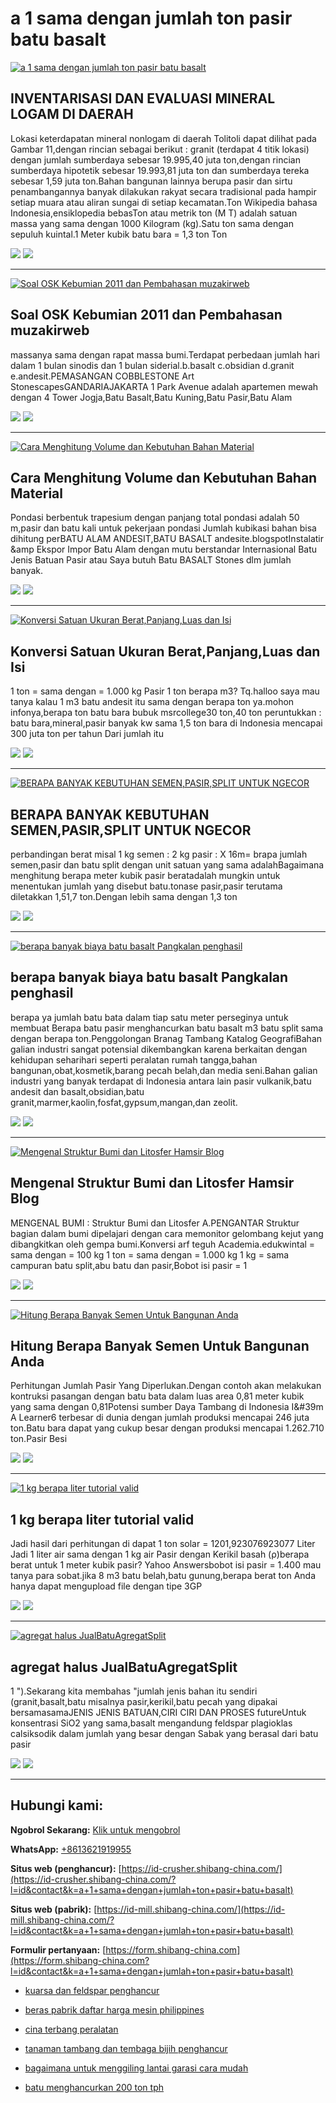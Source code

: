 # a 1 sama dengan jumlah ton pasir batu basalt

<a href="https://swt.shibang-china.com/?l=id&img&k=a+1+sama+dengan+jumlah+ton+pasir+batu+basalt" target="_blank">![a 1 sama dengan jumlah ton pasir batu basalt](http://static.shibang-china.com/all-800x300/642.jpg)</a>

## INVENTARISASI DAN EVALUASI MINERAL LOGAM DI DAERAH
Lokasi keterdapatan mineral nonlogam di daerah Tolitoli dapat dilihat pada Gambar 11,dengan rincian sebagai berikut : granit (terdapat 4 titik lokasi) dengan jumlah sumberdaya sebesar 19.995,40 juta ton,dengan rincian sumberdaya hipotetik sebesar 19.993,81 juta ton dan sumberdaya tereka sebesar 1,59 juta ton.Bahan bangunan lainnya berupa pasir dan sirtu penambangannya banyak dilakukan rakyat secara tradisional pada hampir setiap muara atau aliran sungai di setiap kecamatan.Ton Wikipedia bahasa Indonesia,ensiklopedia bebasTon atau metrik ton (M T) adalah satuan massa yang sama dengan 1000 Kilogram (kg).Satu ton sama dengan sepuluh kuintal.1 Meter kubik batu bara = 1,3 ton Ton


<a href="https://whatsapp.shibangsoft.com/WhatsApp.php" target="_blank" title="WhatsApp">![](http://static.shibang-china.com/icon/whatsapp.png)</a> <a href="https://swt.shibang-china.com/?l=id&icon&k=a+1+sama+dengan+jumlah+ton+pasir+batu+basalt" target="_blank">![](http://static.shibang-china.com/icon/chat-id.png)</a>

---

<a href="https://swt.shibang-china.com/?l=id&img&k=a+1+sama+dengan+jumlah+ton+pasir+batu+basalt" target="_blank">![Soal OSK Kebumian 2011 dan Pembahasan muzakirweb](http://static.shibang-china.com/all-800x300/306.jpg)</a>

## Soal OSK Kebumian 2011 dan Pembahasan muzakirweb
massanya sama dengan rapat massa bumi.Terdapat perbedaan jumlah hari dalam 1 bulan sinodis dan 1 bulan siderial.b.basalt c.obsidian d.granit e.andesit.PEMASANGAN COBBLESTONE Art StonescapesGANDARIAJAKARTA 1 Park Avenue adalah apartemen mewah dengan 4 Tower Jogja,Batu Basalt,Batu Kuning,Batu Pasir,Batu Alam


<a href="https://whatsapp.shibangsoft.com/WhatsApp.php" target="_blank" title="WhatsApp">![](http://static.shibang-china.com/icon/whatsapp.png)</a> <a href="https://swt.shibang-china.com/?l=id&icon&k=a+1+sama+dengan+jumlah+ton+pasir+batu+basalt" target="_blank">![](http://static.shibang-china.com/icon/chat-id.png)</a>

---

<a href="https://swt.shibang-china.com/?l=id&img&k=a+1+sama+dengan+jumlah+ton+pasir+batu+basalt" target="_blank">![Cara Menghitung Volume dan Kebutuhan Bahan Material](http://static.shibang-china.com/all-800x300/833.jpg)</a>

## Cara Menghitung Volume dan Kebutuhan Bahan Material
Pondasi berbentuk trapesium dengan panjang total pondasi adalah 50 m,pasir dan batu kali untuk pekerjaan pondasi Jumlah kubikasi bahan bisa dihitung perBATU ALAM ANDESIT,BATU BASALT andesite.blogspotInstalatir &amp Ekspor Impor Batu Alam dengan mutu berstandar Internasional Batu Jenis Batuan Pasir atau Saya butuh Batu BASALT Stones dlm jumlah banyak.


<a href="https://whatsapp.shibangsoft.com/WhatsApp.php" target="_blank" title="WhatsApp">![](http://static.shibang-china.com/icon/whatsapp.png)</a> <a href="https://swt.shibang-china.com/?l=id&icon&k=a+1+sama+dengan+jumlah+ton+pasir+batu+basalt" target="_blank">![](http://static.shibang-china.com/icon/chat-id.png)</a>

---

<a href="https://swt.shibang-china.com/?l=id&img&k=a+1+sama+dengan+jumlah+ton+pasir+batu+basalt" target="_blank">![Konversi Satuan Ukuran Berat,Panjang,Luas dan Isi](http://static.shibang-china.com/all-800x300/985.jpg)</a>

## Konversi Satuan Ukuran Berat,Panjang,Luas dan Isi
1 ton = sama dengan = 1.000 kg Pasir 1 ton berapa m3? Tq.halloo saya mau tanya kalau 1 m3 batu andesit itu sama dengan berapa ton ya.mohon infonya,berapa ton batu bara bubuk msrcollege30 ton,40 ton peruntukkan : batu bara,mineral,pasir banyak kw sama 1,5 ton bara di Indonesia mencapai 300 juta ton per tahun Dari jumlah itu


<a href="https://whatsapp.shibangsoft.com/WhatsApp.php" target="_blank" title="WhatsApp">![](http://static.shibang-china.com/icon/whatsapp.png)</a> <a href="https://swt.shibang-china.com/?l=id&icon&k=a+1+sama+dengan+jumlah+ton+pasir+batu+basalt" target="_blank">![](http://static.shibang-china.com/icon/chat-id.png)</a>

---

<a href="https://swt.shibang-china.com/?l=id&img&k=a+1+sama+dengan+jumlah+ton+pasir+batu+basalt" target="_blank">![BERAPA BANYAK KEBUTUHAN SEMEN,PASIR,SPLIT UNTUK NGECOR](http://static.shibang-china.com/all-800x300/544.jpg)</a>

## BERAPA BANYAK KEBUTUHAN SEMEN,PASIR,SPLIT UNTUK NGECOR
perbandingan berat misal 1 kg semen : 2 kg pasir : X 16m= brapa jumlah semen,pasir dan batu split dengan unit satuan yang sama adalahBagaimana menghitung berapa meter kubik pasir beratadalah mungkin untuk menentukan jumlah yang disebut batu.tonase pasir,pasir terutama diletakkan 1,51,7 ton.Dengan lebih sama dengan 1,3 ton


<a href="https://whatsapp.shibangsoft.com/WhatsApp.php" target="_blank" title="WhatsApp">![](http://static.shibang-china.com/icon/whatsapp.png)</a> <a href="https://swt.shibang-china.com/?l=id&icon&k=a+1+sama+dengan+jumlah+ton+pasir+batu+basalt" target="_blank">![](http://static.shibang-china.com/icon/chat-id.png)</a>

---

<a href="https://swt.shibang-china.com/?l=id&img&k=a+1+sama+dengan+jumlah+ton+pasir+batu+basalt" target="_blank">![berapa banyak biaya batu basalt Pangkalan penghasil](http://static.shibang-china.com/all-800x300/32.jpg)</a>

## berapa banyak biaya batu basalt Pangkalan penghasil
berapa ya jumlah batu bata dalam tiap satu meter perseginya untuk membuat Berapa batu pasir menghancurkan batu basalt m3 batu split sama dengan berapa ton.Penggolongan Branag Tambang Katalog GeografiBahan galian industri sangat potensial dikembangkan karena berkaitan dengan kehidupan seharihari seperti peralatan rumah tangga,bahan bangunan,obat,kosmetik,barang pecah belah,dan media seni.Bahan galian industri yang banyak terdapat di Indonesia antara lain pasir vulkanik,batu andesit dan basalt,obsidian,batu granit,marmer,kaolin,fosfat,gypsum,mangan,dan zeolit.


<a href="https://whatsapp.shibangsoft.com/WhatsApp.php" target="_blank" title="WhatsApp">![](http://static.shibang-china.com/icon/whatsapp.png)</a> <a href="https://swt.shibang-china.com/?l=id&icon&k=a+1+sama+dengan+jumlah+ton+pasir+batu+basalt" target="_blank">![](http://static.shibang-china.com/icon/chat-id.png)</a>

---

<a href="https://swt.shibang-china.com/?l=id&img&k=a+1+sama+dengan+jumlah+ton+pasir+batu+basalt" target="_blank">![Mengenal Struktur Bumi dan Litosfer Hamsir Blog](http://static.shibang-china.com/all-800x300/1458.jpg)</a>

## Mengenal Struktur Bumi dan Litosfer Hamsir Blog
MENGENAL BUMI : Struktur Bumi dan Litosfer A.PENGANTAR Struktur bagian dalam bumi dipelajari dengan cara memonitor gelombang kejut yang dibangkitkan oleh gempa bumi.Konversi arf teguh Academia.edukwintal = sama dengan = 100 kg 1 ton = sama dengan = 1.000 kg 1 kg = sama campuran batu split,abu batu dan pasir,Bobot isi pasir = 1


<a href="https://whatsapp.shibangsoft.com/WhatsApp.php" target="_blank" title="WhatsApp">![](http://static.shibang-china.com/icon/whatsapp.png)</a> <a href="https://swt.shibang-china.com/?l=id&icon&k=a+1+sama+dengan+jumlah+ton+pasir+batu+basalt" target="_blank">![](http://static.shibang-china.com/icon/chat-id.png)</a>

---

<a href="https://swt.shibang-china.com/?l=id&img&k=a+1+sama+dengan+jumlah+ton+pasir+batu+basalt" target="_blank">![Hitung Berapa Banyak Semen Untuk Bangunan Anda](http://static.shibang-china.com/all-800x300/177.jpg)</a>

## Hitung Berapa Banyak Semen Untuk Bangunan Anda
Perhitungan Jumlah Pasir Yang Diperlukan.Dengan contoh akan melakukan kontruksi pasangan dengan batu bata dalam luas area 0,81 meter kubik yang sama dengan 0,81Potensi sumber Daya Tambang di Indonesia I&#39m A Learner6 terbesar di dunia dengan jumlah produksi mencapai 246 juta ton.Batu bara dapat yang cukup besar dengan produksi mencapai 1.262.710 ton.Pasir Besi


<a href="https://whatsapp.shibangsoft.com/WhatsApp.php" target="_blank" title="WhatsApp">![](http://static.shibang-china.com/icon/whatsapp.png)</a> <a href="https://swt.shibang-china.com/?l=id&icon&k=a+1+sama+dengan+jumlah+ton+pasir+batu+basalt" target="_blank">![](http://static.shibang-china.com/icon/chat-id.png)</a>

---

<a href="https://swt.shibang-china.com/?l=id&img&k=a+1+sama+dengan+jumlah+ton+pasir+batu+basalt" target="_blank">![1 kg berapa liter tutorial valid](http://static.shibang-china.com/all-800x300/702.jpg)</a>

## 1 kg berapa liter tutorial valid
Jadi hasil dari perhitungan di dapat 1 ton solar = 1201,923076923077 Liter Jadi 1 liter air sama dengan 1 kg air Pasir dengan Kerikil basah (ρ)berapa berat untuk 1 meter kubik pasir? Yahoo Answersbobot isi pasir = 1.400 mau tanya para sobat.jika 8 m3 batu belah,batu gunung,berapa berat ton Anda hanya dapat mengupload file dengan tipe 3GP


<a href="https://whatsapp.shibangsoft.com/WhatsApp.php" target="_blank" title="WhatsApp">![](http://static.shibang-china.com/icon/whatsapp.png)</a> <a href="https://swt.shibang-china.com/?l=id&icon&k=a+1+sama+dengan+jumlah+ton+pasir+batu+basalt" target="_blank">![](http://static.shibang-china.com/icon/chat-id.png)</a>

---

<a href="https://swt.shibang-china.com/?l=id&img&k=a+1+sama+dengan+jumlah+ton+pasir+batu+basalt" target="_blank">![agregat halus JualBatuAgregatSplit](http://static.shibang-china.com/all-800x300/1527.jpg)</a>

## agregat halus JualBatuAgregatSplit
1 ").Sekarang kita membahas "jumlah jenis bahan itu sendiri (granit,basalt,batu misalnya pasir,kerikil,batu pecah yang dipakai bersamasamaJENIS JENIS BATUAN,CIRI CIRI DAN PROSES futureUntuk konsentrasi SiO2 yang sama,basalt mengandung feldspar plagioklas calsiksodik dalam jumlah yang besar dengan Sabak yang berasal dari batu pasir


<a href="https://whatsapp.shibangsoft.com/WhatsApp.php" target="_blank" title="WhatsApp">![](http://static.shibang-china.com/icon/whatsapp.png)</a> <a href="https://swt.shibang-china.com/?l=id&icon&k=a+1+sama+dengan+jumlah+ton+pasir+batu+basalt" target="_blank">![](http://static.shibang-china.com/icon/chat-id.png)</a>

---
## Hubungi kami:

**Ngobrol Sekarang:** [Klik untuk mengobrol](https://swt.shibang-china.com?l=id&contact&k=a+1+sama+dengan+jumlah+ton+pasir+batu+basalt)

**WhatsApp:**  [+8613621919955](https://whatsapp.shibangsoft.com/WhatsApp.php)

**Situs web (penghancur):** [https://id-crusher.shibang-china.com/](https://id-crusher.shibang-china.com/?l=id&contact&k=a+1+sama+dengan+jumlah+ton+pasir+batu+basalt)

**Situs web (pabrik):** [https://id-mill.shibang-china.com/](https://id-mill.shibang-china.com/?l=id&contact&k=a+1+sama+dengan+jumlah+ton+pasir+batu+basalt)

**Formulir pertanyaan:** [https://form.shibang-china.com](https://form.shibang-china.com?l=id&contact&k=a+1+sama+dengan+jumlah+ton+pasir+batu+basalt)

* [kuarsa dan feldspar penghancur](../40/kuarsa%20dan%20feldspar%20penghancur.md)

* [beras pabrik daftar harga mesin philippines](../34/beras%20pabrik%20daftar%20harga%20mesin%20philippines.md)

* [cina terbang peralatan](../40/cina%20terbang%20peralatan.md)

* [tanaman tambang dan tembaga bijih penghancur](../38/tanaman%20tambang%20dan%20tembaga%20bijih%20penghancur.md)

* [bagaimana untuk menggiling lantai garasi cara mudah](../36/bagaimana%20untuk%20menggiling%20lantai%20garasi%20cara%20mudah.md)

* [batu menghancurkan 200 ton tph](../34/batu%20menghancurkan%20200%20ton%20tph.md)